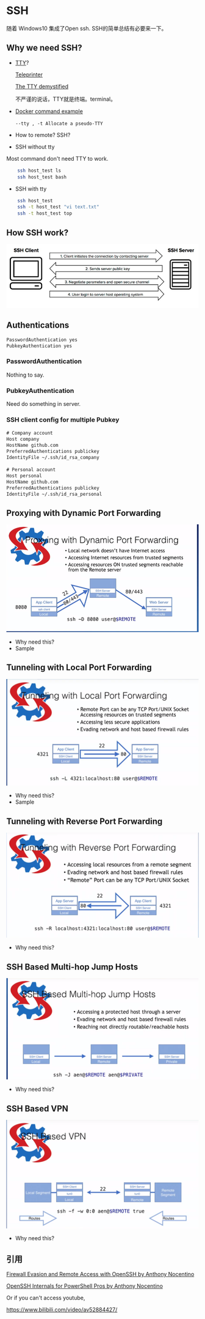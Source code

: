 # SSH

随着 Windows10 集成了Open ssh. SSH的简单总结有必要来一下。

## Why we need SSH?

- [TTY](https://en.wikipedia.org/wiki/Tty_(unix))?

    [Teleprinter](https://en.wikipedia.org/wiki/Teleprinter)

    [The TTY demystified](http://www.linusakesson.net/programming/tty/index.php)

    不严谨的说话，TTY就是终端。terminal。

- [Docker command example](https://docs.docker.com/v17.12/edge/engine/reference/commandline/container_exec/#description)

    `--tty , -t	Allocate a pseudo-TTY`

- How to remote?
SSH?

- SSH without tty

Most command don't need TTY to work.

[More details]:(https://askubuntu.com/questions/716682/remote-ssh-command-requires-a-terminal)

``` bash
    ssh host_test ls
    ssh host_test bash
```

- SSH with tty

``` bash
    ssh host_test
    ssh -t host_test "vi text.txt"
    ssh -t host_test top
```

## How SSH work?

![SSH0](./data/SSH0.jpg)

## Authentications

```
PasswordAuthentication yes
PubkeyAuthentication yes
```

### PasswordAuthentication

Nothing to say.

### PubkeyAuthentication

Need do something in server.

### SSH client config for multiple Pubkey

```
# Company account
Host company
HostName github.com
PreferredAuthentications publickey
IdentityFile ~/.ssh/id_rsa_company

# Personal account
Host personal
HostName github.com
PreferredAuthentications publickey
IdentityFile ~/.ssh/id_rsa_personal
```

## Proxying with Dynamic Port Forwarding

![SSH1](./data/SSH1.png)

- Why need this?
- Sample

## Tunneling with Local Port Forwarding

![SSH2](./data/SSH2.png)

- Why need this?
- Sample

## Tunneling with Reverse Port Forwarding

![SSH3](./data/SSH3.png)

- Why need this?

## SSH Based Multi-hop Jump Hosts

![SSH4](./data/SSH4.png)

- Why need this?

## SSH Based VPN

![SSH5](./data/SSH5.png)

- Why need this?

## 引用

[Firewall Evasion and Remote Access with OpenSSH by Anthony Nocentino](https://www.youtube.com/watch?v=7gzA240k7OE)

[OpenSSH Internals for PowerShell Pros by Anthony Nocentino](https://www.youtube.com/watch?v=CPE2-bWK9Vc)

Or if you can't access youtube,

https://www.bilibili.com/video/av52884427/